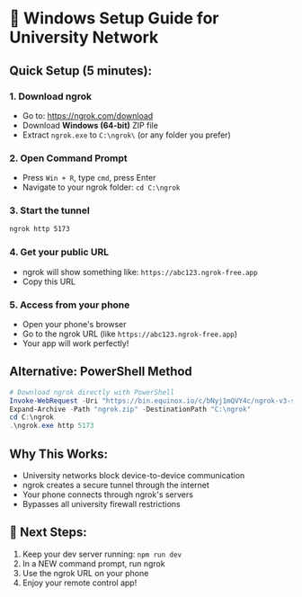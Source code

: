# 🚀 Windows Setup Guide for University Network

## Quick Setup (5 minutes):

### 1. Download ngrok
- Go to: https://ngrok.com/download
- Download **Windows (64-bit)** ZIP file
- Extract `ngrok.exe` to `C:\ngrok\` (or any folder you prefer)

### 2. Open Command Prompt
- Press `Win + R`, type `cmd`, press Enter
- Navigate to your ngrok folder: `cd C:\ngrok`

### 3. Start the tunnel
```cmd
ngrok http 5173
```

### 4. Get your public URL
- ngrok will show something like: `https://abc123.ngrok-free.app`
- Copy this URL

### 5. Access from your phone
- Open your phone's browser
- Go to the ngrok URL (like `https://abc123.ngrok-free.app`)
- Your app will work perfectly!

## Alternative: PowerShell Method
```powershell
# Download ngrok directly with PowerShell
Invoke-WebRequest -Uri "https://bin.equinox.io/c/bNyj1mQVY4c/ngrok-v3-stable-windows-amd64.zip" -OutFile "ngrok.zip"
Expand-Archive -Path "ngrok.zip" -DestinationPath "C:\ngrok"
cd C:\ngrok
.\ngrok.exe http 5173
```

## Why This Works:
- University networks block device-to-device communication
- ngrok creates a secure tunnel through the internet
- Your phone connects through ngrok's servers
- Bypasses all university firewall restrictions

## 🎯 Next Steps:
1. Keep your dev server running: `npm run dev`
2. In a NEW command prompt, run ngrok
3. Use the ngrok URL on your phone
4. Enjoy your remote control app!